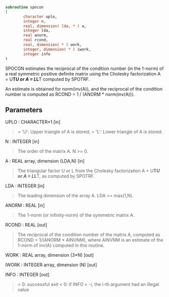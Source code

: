 ```fortran
subroutine spocon
(
        character uplo,
        integer n,
        real, dimension( lda, * ) a,
        integer lda,
        real anorm,
        real rcond,
        real, dimension( * ) work,
        integer, dimension( * ) iwork,
        integer info
)
```

SPOCON estimates the reciprocal of the condition number (in the
1-norm) of a real symmetric positive definite matrix using the
Cholesky factorization A = U**T*U or A = L*L**T computed by SPOTRF.

An estimate is obtained for norm(inv(A)), and the reciprocal of the
condition number is computed as RCOND = 1 / (ANORM * norm(inv(A))).

## Parameters
UPLO : CHARACTER*1 [in]
> = 'U':  Upper triangle of A is stored;
> = 'L':  Lower triangle of A is stored.

N : INTEGER [in]
> The order of the matrix A.  N >= 0.

A : REAL array, dimension (LDA,N) [in]
> The triangular factor U or L from the Cholesky factorization
> A = U**T*U or A = L*L**T, as computed by SPOTRF.

LDA : INTEGER [in]
> The leading dimension of the array A.  LDA >= max(1,N).

ANORM : REAL [in]
> The 1-norm (or infinity-norm) of the symmetric matrix A.

RCOND : REAL [out]
> The reciprocal of the condition number of the matrix A,
> computed as RCOND = 1/(ANORM * AINVNM), where AINVNM is an
> estimate of the 1-norm of inv(A) computed in this routine.

WORK : REAL array, dimension (3*N) [out]

IWORK : INTEGER array, dimension (N) [out]

INFO : INTEGER [out]
> = 0:  successful exit
> < 0:  if INFO = -i, the i-th argument had an illegal value
